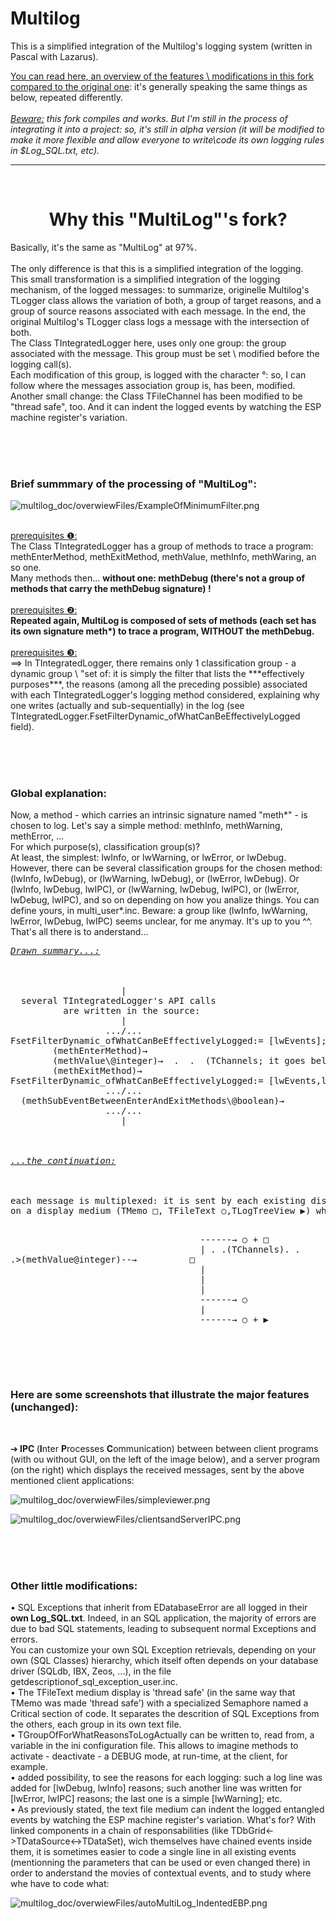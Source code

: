 # Multilog
This is a simplified integration of the Multilog's logging system (written in Pascal with Lazarus).

[You can read here, an overview of the features \ modifications in this fork compared to the original one](https://github.com/devEric69/multilog/blob/master/multilog_doc/overwiew.htm): it's generally speaking the same things as below, repeated differently.
</br><br>
<i> <u>Beware:</u> this fork compiles and works. But I'm still in the process of integrating it into a project: so, it's still in alpha version (it will be modified to make it more flexible and allow everyone to write\code its own logging rules in $Log_SQL.txt, etc).</i></br>

***

</br>
<h1 align="center"> Why this "MultiLog"'s fork? </h1>
Basically, it's the same as "MultiLog" at 97%.</br>
<br>
The only difference is that this is a simplified integration of the logging.</br>
This small transformation is a simplified integration of the logging mechanism, of the logged messages: to summarize, originelle Multilog's TLogger class allows the variation of both, a group of target reasons, and a group of source reasons associated with each message. In the end, the original Multilog's TLogger class logs a message with the intersection of both.</br>
The Class TIntegratedLogger here, uses only one group: the group associated with the message. This group must be set \ modified before the logging call(s).</br>
Each modification of this group, is logged with the character °: so, I can follow where the messages association group is, has been, modified.</br>
Another small change: the Class TFileChannel has been modified to be "thread safe", too. And it can indent the logged events by watching the ESP machine register's variation.
  
</br></br></br>
<h3> Brief summmary of the processing of "MultiLog": </h3>

![multilog_doc/overwiewFiles/ExampleOfMinimumFilter.png](https://github.com/devEric69/multilog/blob/master/multilog_doc/overwiewFiles/ExampleOfMinimumFilter.png)

</br>
<u>prerequisites ❶:</u></br>
The Class TIntegratedLogger has a group of methods to trace a program: methEnterMethod, methExitMethod, methValue, methInfo, methWaring, an so one.</br>
Many methods then... <b>without one: methDebug (there's not a group of methods that carry the methDebug signature) !</b><br>
</br>
<u>prerequisites ❷:</u></br>
<b>Repeated again, MultiLog is composed of sets of methods (each set has its own signature meth*) to trace a program, WITHOUT the methDebug.</b></br>
</br>
<u>prerequisites ❸:</u></br>
==> In TIntegratedLogger, there remains only 1 classification group - a dynamic group \ "set of: it is simply the filter that lists the ***effectively purposes***, the reasons (among all the preceding possible) associated with each TIntegratedLogger's logging method considered, explaining why one writes (actually and sub-sequentially) in the log (see TIntegratedLogger.FsetFilterDynamic_ofWhatCanBeEffectivelyLogged field).</br>

</br></br></br>
<h3>Global explanation:</h3>
Now, a method - which carries an intrinsic signature named "meth*" - is chosen to log. Let's say a simple method: methInfo, methWarning, methError, ...</br>
For which purpose(s), classification group(s)?</br> 
At least, the simplest: lwInfo, or lwWarning, or lwError, or lwDebug.
However, there can be several classification groups for the chosen method: (lwInfo, lwDebug), or (lwWarning, lwDebug), or (lwError, lwDebug). Or (lwInfo, lwDebug, lwIPC), or (lwWarning, lwDebug, lwIPC), or (lwError, lwDebug, lwIPC), and so on depending on how you analize things. 
You can define yours, in multi_user*.inc.
Beware: a group like (lwInfo, lwWarning, lwError, lwDebug, lwIPC) seems unclear, for me anymay. It's up to you ^^.
That's all there is to anderstand...
<pre>
<u><i>Drawn summary...:</i></u></br>
</br>
                     |
  several TIntegratedLogger's API calls 
          are written in the source:
                     |
                  .../...
FsetFilterDynamic_ofWhatCanBeEffectivelyLogged:= [lwEvents];
        (methEnterMethod)→
        (methValue\@integer)→  .  .  (TChannels; it goes below).  .  .>
        (methExitMethod)→
FsetFilterDynamic_ofWhatCanBeEffectivelyLogged:= [lwEvents,lwDebug];
                  .../...
  (methSubEventBetweenEnterAndExitMethods\@boolean)→
                  .../...
                     |
</br></br>
<u><i>...the continuation:</i></u></br>
<br>
each message is multiplexed: it is sent by each existing display channel over time,
on a display medium (TMemo □, TFileText ○,TLogTreeView ▶) where it is displayed:

&nbsp;&nbsp;&nbsp;&nbsp;&nbsp;&nbsp;&nbsp;&nbsp;&nbsp;&nbsp;&nbsp;&nbsp;&nbsp;&nbsp;&nbsp;&nbsp;&nbsp;&nbsp;&nbsp;&nbsp;&nbsp;&nbsp;&nbsp;&nbsp;&nbsp;&nbsp;&nbsp;&nbsp;&nbsp;&nbsp;&nbsp;&nbsp;&nbsp;&nbsp;&nbsp;&nbsp;------→            ○ + □
&nbsp;&nbsp;&nbsp;&nbsp;&nbsp;&nbsp;&nbsp;&nbsp;&nbsp;&nbsp;&nbsp;&nbsp;&nbsp;&nbsp;&nbsp;&nbsp;&nbsp;&nbsp;&nbsp;&nbsp;&nbsp;&nbsp;&nbsp;&nbsp;&nbsp;&nbsp;&nbsp;&nbsp;&nbsp;&nbsp;&nbsp;&nbsp;&nbsp;&nbsp;&nbsp;&nbsp;|
.  .(TChannels).  .  .>(methValue\@integer)--→&nbsp;&nbsp;&nbsp;&nbsp;&nbsp;&nbsp;&nbsp;&nbsp;&nbsp; □
&nbsp;&nbsp;&nbsp;&nbsp;&nbsp;&nbsp;&nbsp;&nbsp;&nbsp;&nbsp;&nbsp;&nbsp;&nbsp;&nbsp;&nbsp;&nbsp;&nbsp;&nbsp;&nbsp;&nbsp;&nbsp;&nbsp;&nbsp;&nbsp;&nbsp;&nbsp;&nbsp;&nbsp;&nbsp;&nbsp;&nbsp;&nbsp;&nbsp;&nbsp;&nbsp;&nbsp;|
&nbsp;&nbsp;&nbsp;&nbsp;&nbsp;&nbsp;&nbsp;&nbsp;&nbsp;&nbsp;&nbsp;&nbsp;&nbsp;&nbsp;&nbsp;&nbsp;&nbsp;&nbsp;&nbsp;&nbsp;&nbsp;&nbsp;&nbsp;&nbsp;&nbsp;&nbsp;&nbsp;&nbsp;&nbsp;&nbsp;&nbsp;&nbsp;&nbsp;&nbsp;&nbsp;&nbsp;|
&nbsp;&nbsp;&nbsp;&nbsp;&nbsp;&nbsp;&nbsp;&nbsp;&nbsp;&nbsp;&nbsp;&nbsp;&nbsp;&nbsp;&nbsp;&nbsp;&nbsp;&nbsp;&nbsp;&nbsp;&nbsp;&nbsp;&nbsp;&nbsp;&nbsp;&nbsp;&nbsp;&nbsp;&nbsp;&nbsp;&nbsp;&nbsp;&nbsp;&nbsp;&nbsp;&nbsp;|
&nbsp;&nbsp;&nbsp;&nbsp;&nbsp;&nbsp;&nbsp;&nbsp;&nbsp;&nbsp;&nbsp;&nbsp;&nbsp;&nbsp;&nbsp;&nbsp;&nbsp;&nbsp;&nbsp;&nbsp;&nbsp;&nbsp;&nbsp;&nbsp;&nbsp;&nbsp;&nbsp;&nbsp;&nbsp;&nbsp;&nbsp;&nbsp;&nbsp;&nbsp;&nbsp;&nbsp;------→            ○
&nbsp;&nbsp;&nbsp;&nbsp;&nbsp;&nbsp;&nbsp;&nbsp;&nbsp;&nbsp;&nbsp;&nbsp;&nbsp;&nbsp;&nbsp;&nbsp;&nbsp;&nbsp;&nbsp;&nbsp;&nbsp;&nbsp;&nbsp;&nbsp;&nbsp;&nbsp;&nbsp;&nbsp;&nbsp;&nbsp;&nbsp;&nbsp;&nbsp;&nbsp;&nbsp;&nbsp;|
&nbsp;&nbsp;&nbsp;&nbsp;&nbsp;&nbsp;&nbsp;&nbsp;&nbsp;&nbsp;&nbsp;&nbsp;&nbsp;&nbsp;&nbsp;&nbsp;&nbsp;&nbsp;&nbsp;&nbsp;&nbsp;&nbsp;&nbsp;&nbsp;&nbsp;&nbsp;&nbsp;&nbsp;&nbsp;&nbsp;&nbsp;&nbsp;&nbsp;&nbsp;&nbsp;&nbsp;------→            ○ + ▶
</pre>


</br></br></br>
<h3>Here are some screenshots that illustrate the major features (unchanged):</h3>
</br>

➔<b> IPC </b>(<b>I</b>nter <b>P</b>rocesses <b>C</b>ommunication) between between client programs (with ou without GUI, on the left of the image below), and a server program (on the right) which displays the received messages, sent by the above mentioned client applications:

![multilog_doc/overwiewFiles/simpleviewer.png](https://github.com/devEric69/multilog/blob/master/multilog_doc/overwiewFiles/simpleviewer.png)

![multilog_doc/overwiewFiles/clientsandServerIPC.png](https://github.com/devEric69/multilog/blob/master/multilog_doc/overwiewFiles/clientsandServerIPC.png)

 
</br></br></br>
<h3> Other little modifications: </h3>
• SQL Exceptions that inherit from EDatabaseError are all logged in their <b>own Log_SQL.txt</b>. Indeed, in an SQL application, the majority of errors are due to bad SQL statements, leading to subsequent normal Exceptions and errors.</br>
You can customize your own SQL Exception retrievals, depending on your own (SQL Classes) hierarchy, which itself often depends on your database driver (SQLdb, IBX, Zeos, ...), in the file getdescriptionof_sql_exception_user.inc.</br>
• The TFileText medium display is 'thread safe' (in the same way that TMemo was made 'thread safe') with a specialized Semaphore named a Critical section of code. It separates the descrition of SQL Exceptions from the others, each group in its own text file.</br>
• TGroupOfForWhatReasonsToLogActually can be written to, read from, a variable in the ini configuration file. 
This allows to imagine methods to activate - deactivate - a DEBUG mode, at run-time, at the client, for example.</br> 
• added possibility, to see the reasons for each logging: such a log line was added for [lwDebug, lwInfo] reasons; such another line was written for [lwError, lwIPC] reasons; the last one is a simple [lwWarning]; etc.</br> 
• As previously stated, the text file medium can indent the logged entangled events by watching the ESP machine register's variation. 
What's for? With linked components in a chain of responsabilities (like TDbGrid<->TDataSource<->TDataSet), wich themselves have chained events inside them, it is sometimes easier to code a single line in all existing events (mentionning the parameters that can be used or even changed there) in order to anderstand the movies of contextual events, and to study where whe have to code what:

![multilog_doc/overwiewFiles/autoMultiLog_IndentedEBP.png](https://github.com/devEric69/multilog/blob/master/multilog_doc/overwiewFiles/autoMultiLog_IndentedEBP.png) </br>
 
